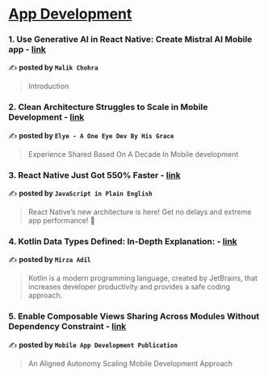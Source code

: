 
<h1><a href=https://medium.com/tag/mobile-app-development/recommended target="_blank" rel="noopener noreferrer">App Development</a></h1>
<h3>1. Use Generative AI in React Native: Create Mistral AI Mobile app - <a href="https://medium.com/@malikchohra/use-generative-ai-in-react-native-create-mistral-ai-mobile-app-417a63da8c2f" target="_blank" rel="noopener noreferrer">link</a></h3>

✍️ **posted by `Malik Chohra`**

<blockquote>Introduction</blockquote>

<h3>2. Clean Architecture Struggles to Scale in Mobile Development - <a href="https://medium.com/@elye-project/clean-architecture-struggles-to-scale-in-mobile-development-85971471ac7a" target="_blank" rel="noopener noreferrer">link</a></h3>

✍️ **posted by `Elye - A One Eye Dev By His Grace`**

<blockquote>Experience Shared Based On A Decade In Mobile development</blockquote>

<h3>3. React Native Just Got 550% Faster - <a href="https://medium.com/javascript-in-plain-english/react-native-just-got-550-faster-502663e718cd" target="_blank" rel="noopener noreferrer">link</a></h3>

✍️ **posted by `JavaScript in Plain English`**

<blockquote>React Native’s new architecture is here! Get no delays and extreme app performance! 🚀</blockquote>

<h3>4. Kotlin Data Types Defined: In-Depth Explanation: - <a href="https://medium.com/@mirzaadil/kotlin-data-types-defined-in-depth-explanation-4ebe363daf6d" target="_blank" rel="noopener noreferrer">link</a></h3>

✍️ **posted by `Mirza Adil`**

<blockquote>Kotlin is a modern programming language, created by JetBrains, that increases developer productivity and provides a safe coding approach.</blockquote>

<h3>5. Enable Composable Views Sharing Across Modules Without Dependency Constraint - <a href="https://medium.com/mobile-app-development-publication/enable-composable-views-sharing-across-modules-without-dependency-constraint-a7290257d987" target="_blank" rel="noopener noreferrer">link</a></h3>

✍️ **posted by `Mobile App Development Publication`**

<blockquote>An Aligned Autonomy Scaling Mobile Development Approach</blockquote>

